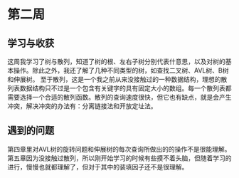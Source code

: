 # 第二周
## 学习与收获
这周我学习了树与散列，知道了树的根、左右子树分别代表什意思，以及对树的基本操作。除此之外，我还了解了几种不同类型的树，如查找二叉树、AVL树、B树和伸展树。
至于散列，这是一个我之前从来没接触过的一种数据结构，理想的散列表数据结构只不过是一个包含有关键字的具有固定大小的数组。每一个散列表都需要选择一个合适的散列函数。散列的查询速度很快，但它也有缺点，就是会产生冲突，解决冲突的办法有：分离链接法和开放定址法。
## 遇到的问题
第四章里对AVL树的旋转问题和伸展树的每次查询所做出的的操作不是很能理解。
第五章因为没接触过散列，所以刚开始学习的时候有些摸不着头脑，但随着学习的进行，慢慢也就都理解了，但对于其中的装填因子还不是很理解。
